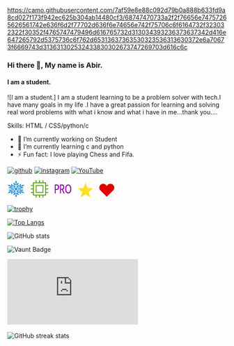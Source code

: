 https://camo.githubusercontent.com/7af59e8e88c092d79b0a888b633fd9a8cd027f173f942ec625b304ab14480cf3/68747470733a2f2f76656e74757265626561742e636f6d2f77702d636f6e74656e742f75706c6f6164732f323032322f30352f4765747479496d616765732d313034393236373637342d416e647265792d5375736c6f762d65313637363530323536313630372e6a70673f6669743d313631302532433830302673747269703d616c6c


### Hi there 👋, My name is Abir.
#### I am a student.
![I am a student.]
I am a student learning to be a problem solver with tech.I have many goals in my life .I have a great passion for learning and solving real word problems with what i know and what i have in me...thank you....

Skills:  HTML / CSS/python/c

- 🔭 I’m currently working on Student 
- 🌱 I’m currently learning c and python 
- ⚡ Fun fact: I love playing Chess and Fifa. 


[<img src='https://cdn.jsdelivr.net/npm/simple-icons@3.0.1/icons/github.svg' alt='github' height='40'>](https://github.com/https://github.com/abir01262/abir01262/edit/main/README.md)  [<img src='https://cdn.jsdelivr.net/npm/simple-icons@3.0.1/icons/instagram.svg' alt='instagram' height='40'>](https://www.instagram.com/https://www.instagram.com/unscripted_abir//)  [<img src='https://cdn.jsdelivr.net/npm/simple-icons@3.0.1/icons/youtube.svg' alt='YouTube' height='40'>](https://www.youtube.com/channel/https://www.youtube.com/@UnscriptedAbir-sx6zp/videos)  

<a href='https://archiveprogram.github.com/'><img src='https://raw.githubusercontent.com/acervenky/animated-github-badges/master/assets/acbadge.gif' width='40' height='40'></a> <a href='https://docs.github.com/en/developers'><img src='https://raw.githubusercontent.com/acervenky/animated-github-badges/master/assets/devbadge.gif' width='40' height='40'></a> <a href='https://github.com/pricing'><img src='https://raw.githubusercontent.com/acervenky/animated-github-badges/master/assets/pro.gif' width='40' height='40'></a> <a href='https://stars.github.com/'><img src='https://raw.githubusercontent.com/acervenky/animated-github-badges/master/assets/starbadge.gif' width='35' height='35'></a> <a href='https://docs.github.com/en/github/supporting-the-open-source-community-with-github-sponsors'><img src='https://raw.githubusercontent.com/acervenky/animated-github-badges/master/assets/sponsorbadge.gif' width='35' height='35'></a> 

[![trophy](https://github-profile-trophy.vercel.app/?username=https://github.com/abir01262/abir01262/edit/main/README.md)](https://github.com/ryo-ma/github-profile-trophy)

[![Top Langs](https://github-readme-stats.vercel.app/api/top-langs/?username=https://github.com/abir01262/abir01262/edit/main/README.md)](https://github.com/anuraghazra/github-readme-stats)

![GitHub stats](https://github-readme-stats.vercel.app/api?username=https://github.com/abir01262/abir01262/edit/main/README.md&show_icons=true&count_private=true)  

![Vaunt Badge](https://api.vaunt.dev/v1/github/entities/https://github.com/abir01262/abir01262/edit/main/README.md/contributions?format=svg&private=true)  

![GitHub metrics](https://metrics.lecoq.io/https://github.com/abir01262/abir01262/edit/main/README.md)  

![GitHub streak stats](https://streak-stats.demolab.com/?user=https://github.com/abir01262/abir01262/edit/main/README.md)  

